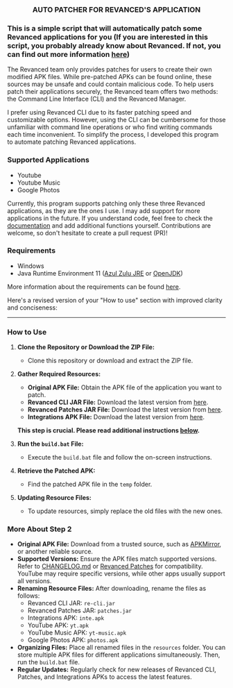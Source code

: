 <h3 align="center">AUTO PATCHER FOR REVANCED'S APPLICATION</h3>

### This is a simple script that will automatically patch some Revanced applications for you (If you are interested in this script, you probably already know about Revanced. If not, you can find out more information [here](https://github.com/ReVanced))
The Revanced team only provides patches for users to create their own modified APK files. While pre-patched APKs can be found online, these sources may be unsafe and could contain malicious code. To help users patch their applications securely, the Revanced team offers two methods: the Command Line Interface (CLI) and the Revanced Manager.

I prefer using Revanced CLI due to its faster patching speed and customizable options. However, using the CLI can be cumbersome for those unfamiliar with command line operations or who find writing commands each time inconvenient. To simplify the process, I developed this program to automate patching Revanced applications.

### Supported Applications
- Youtube
- Youtube Music
- Google Photos

Currently, this program supports patching only these three Revanced applications, as they are the ones I use. I may add support for more applications in the future. If you understand code, feel free to check the [documentation](https://github.com/ReVanced/revanced-cli/tree/main/docs) and add additional functions yourself. Contributions are welcome, so don't hesitate to create a pull request (PR)!

### Requirements
- Windows
- Java Runtime Environment 11 ([Azul Zulu JRE](https://www.azul.com/downloads/?version=java-11-lts&package=jdk#zulu) or [OpenJDK](https://jdk.java.net/archive/))

More information about the requirements can be found [here](https://github.com/ReVanced/revanced-cli/blob/main/docs/0_prerequisites.md).

Here's a revised version of your "How to use" section with improved clarity and conciseness:

---

### How to Use

1. **Clone the Repository or Download the ZIP File:**
   - Clone this repository or download and extract the ZIP file.

2. **Gather Required Resources:**
   - **Original APK File:** Obtain the APK file of the application you want to patch.
   - **Revanced CLI JAR File:** Download the latest version from [here](https://github.com/revanced/revanced-cli/releases/latest).
   - **Revanced Patches JAR File:** Download the latest version from [here](https://github.com/revanced/revanced-cli/releases/latest).
   - **Integrations APK File:** Download the latest version from [here](https://github.com/revanced/revanced-integrations/releases/latest).

   **This step is crucial. Please read additional instructions [below](#more-about-step-2).**

3. **Run the `build.bat` File:**
   - Execute the `build.bat` file and follow the on-screen instructions.

4. **Retrieve the Patched APK:**
   - Find the patched APK file in the `temp` folder.

5. **Updating Resource Files:**
   - To update resources, simply replace the old files with the new ones.

### More About Step 2

- **Original APK File:** Download from a trusted source, such as [APKMirror](https://www.apkmirror.com), or another reliable source.
- **Supported Versions:** Ensure the APK files match supported versions. Refer to [CHANGELOG.md](https://github.com/ReVanced/revanced-patches/blob/v4.12.0/CHANGELOG.md) or [Revanced Patches](https://revanced.app/patches) for compatibility. YouTube may require specific versions, while other apps usually support all versions.
- **Renaming Resource Files:** After downloading, rename the files as follows:
  - Revanced CLI JAR: `re-cli.jar`
  - Revanced Patches JAR: `patches.jar`
  - Integrations APK: `inte.apk`
  - YouTube APK: `yt.apk`
  - YouTube Music APK: `yt-music.apk`
  - Google Photos APK: `photos.apk`
- **Organizing Files:** Place all renamed files in the `resources` folder. You can store multiple APK files for different applications simultaneously. Then, run the `build.bat` file.
- **Regular Updates:** Regularly check for new releases of Revanced CLI, Patches, and Integrations APKs to access the latest features.